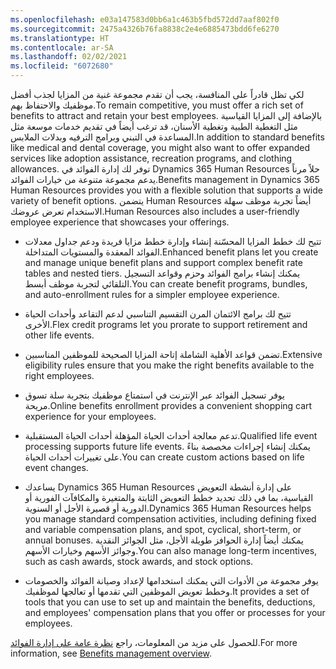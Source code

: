 ```yaml
---
ms.openlocfilehash: e03a147583d0bb6a1c463b5fbd572dd7aaf802f0
ms.sourcegitcommit: 2475a4326b76fa8838c2e4e6885473bdd6fe6270
ms.translationtype: HT
ms.contentlocale: ar-SA
ms.lasthandoff: 02/02/2021
ms.locfileid: "6072680"
---
```

<span data-ttu-id="271c5-101">لكي تظل قادراً على المنافسة، يجب أن تقدم مجموعة غنية من المزايا لجذب أفضل موظفيك والاحتفاظ بهم.</span><span class="sxs-lookup"><span data-stu-id="271c5-101">To remain competitive, you must offer a rich set of benefits to attract and retain your best employees.</span></span> <span data-ttu-id="271c5-102">بالإضافة إلى المزايا القياسية مثل التغطية الطبية وتغطية الأسنان، قد ترغب أيضاً في تقديم خدمات موسعة مثل المساعدة في التبني وبرامج الترفيه وبدلات الملابس.</span><span class="sxs-lookup"><span data-stu-id="271c5-102">In addition to standard benefits like medical and dental coverage, you might also want to offer expanded services like adoption assistance, recreation programs, and clothing allowances.</span></span> <span data-ttu-id="271c5-103">توفر لك إدارة الفوائد في Dynamics 365 Human Resources حلاً مرناً يدعم مجموعة متنوعة من خيارات الفوائد.</span><span class="sxs-lookup"><span data-stu-id="271c5-103">Benefits management in Dynamics 365 Human Resources provides you with a flexible solution that supports a wide variety of benefit options.</span></span> <span data-ttu-id="271c5-104">يتضمن Human Resources أيضاً تجربة موظف سهلة الاستخدام تعرض عروضك.</span><span class="sxs-lookup"><span data-stu-id="271c5-104">Human Resources also includes a user-friendly employee experience that showcases your offerings.</span></span>

-   <span data-ttu-id="271c5-105">تتيح لك خطط المزايا المحسّنة إنشاء وإدارة خطط مزايا فريدة ودعم جداول معدلات الفوائد المعقدة والمستويات المتداخلة.</span><span class="sxs-lookup"><span data-stu-id="271c5-105">Enhanced benefit plans let you create and manage unique benefit plans and support complex benefit rate tables and nested tiers.</span></span>
    <span data-ttu-id="271c5-106">يمكنك إنشاء برامج الفوائد وحزم وقواعد التسجيل التلقائي لتجربة موظف أبسط.</span><span class="sxs-lookup"><span data-stu-id="271c5-106">You can create benefit programs, bundles, and auto-enrollment rules for a simpler employee experience.</span></span>

-   <span data-ttu-id="271c5-107">تتيح لك برامج الائتمان المرن التقسيم التناسبي لدعم التقاعد وأحداث الحياة الأخرى.</span><span class="sxs-lookup"><span data-stu-id="271c5-107">Flex credit programs let you prorate to support retirement and other life events.</span></span>

-   <span data-ttu-id="271c5-108">تضمن قواعد الأهلية الشاملة إتاحة المزايا الصحيحة للموظفين المناسبين.</span><span class="sxs-lookup"><span data-stu-id="271c5-108">Extensive eligibility rules ensure that you make the right benefits available to the right employees.</span></span>

-   <span data-ttu-id="271c5-109">يوفر تسجيل الفوائد عبر الإنترنت في استمتاع موظفيك بتجربة سلة تسوق مريحة.</span><span class="sxs-lookup"><span data-stu-id="271c5-109">Online benefits enrollment provides a convenient shopping cart experience for your employees.</span></span>

-   <span data-ttu-id="271c5-110">تدعم معالجة أحداث الحياة المؤهلة أحداث الحياة المستقبلية.</span><span class="sxs-lookup"><span data-stu-id="271c5-110">Qualified life event processing supports future life events.</span></span> <span data-ttu-id="271c5-111">يمكنك إنشاء إجراءات مخصصة بناءً على تغييرات أحداث الحياة.</span><span class="sxs-lookup"><span data-stu-id="271c5-111">You can create custom actions based on life event changes.</span></span>

-   <span data-ttu-id="271c5-112">يساعدك Dynamics 365 Human Resources على إدارة أنشطة التعويض القياسية، بما في ذلك تحديد خطط التعويض الثابتة والمتغيرة والمكافآت الفورية أو الدورية أو قصيرة الأجل أو السنوية.</span><span class="sxs-lookup"><span data-stu-id="271c5-112">Dynamics 365 Human Resources helps you manage standard compensation activities, including defining fixed and variable compensation plans, and spot, cyclical, short-term, or annual bonuses.</span></span> <span data-ttu-id="271c5-113">يمكنك أيضاً إدارة الحوافز طويلة الأجل، مثل الجوائز النقدية وجوائز الأسهم وخيارات الأسهم.</span><span class="sxs-lookup"><span data-stu-id="271c5-113">You can also manage long-term incentives, such as cash awards, stock awards, and stock options.</span></span>

-   <span data-ttu-id="271c5-114">يوفر مجموعة من الأدوات التي يمكنك استخدامها لإعداد وصيانة الفوائد والخصومات وخطط تعويض الموظفين التي تقدمها أو تعالجها لموظفيك.</span><span class="sxs-lookup"><span data-stu-id="271c5-114">It provides a set of tools that you can use to set up and maintain the benefits, deductions, and employees' compensation plans that you offer or processes for your employees.</span></span>

<span data-ttu-id="271c5-115">للحصول على مزيد من المعلومات، راجع [نظرة عامة على إدارة الفوائد](https://docs.microsoft.com/dynamics365/human-resources/hr-benefits-management-overview/?azure-portal=true).</span><span class="sxs-lookup"><span data-stu-id="271c5-115">For more information, see [Benefits management overview](https://docs.microsoft.com/dynamics365/human-resources/hr-benefits-management-overview/?azure-portal=true).</span></span>
